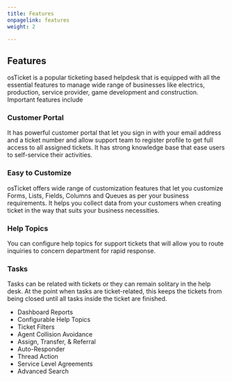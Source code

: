 ```yaml
---
title: Features
onpagelink: features
weight: 2

---
```


Features
--------

osTicket is a popular ticketing based helpdesk that is equipped with all the essential features to manage wide range of businesses like electrics, production, service provider, game development and construction. Important features include

### Customer Portal

It has powerful customer portal that let you sign in with your email address and a ticket number and allow support team to register profile to get full access to all assigned tickets. It has strong knowledge base that ease users to self-service their activities.

### Easy to Customize

osTicket offers wide range of customization features that let you customize Forms, Lists, Fields, Columns and Queues as per your business requirements. It helps you collect data from your customers when creating ticket in the way that suits your business necessities.

### Help Topics

You can configure help topics for support tickets that will allow you to route inquiries to concern department for rapid response.

### Tasks

Tasks can be related with tickets or they can remain solitary in the help desk. At the point when tasks are ticket-related, this keeps the tickets from being closed until all tasks inside the ticket are finished.

- Dashboard Reports
- Configurable Help Topics
- Ticket Filters
- Agent Collision Avoidance
- Assign, Transfer, &amp; Referral
- Auto-Responder
- Thread Action
- Service Level Agreements
- Advanced Search
 